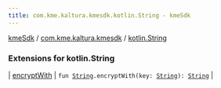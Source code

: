 ```yaml
---
title: com.kme.kaltura.kmesdk.kotlin.String - kmeSdk
---
```


[kmeSdk](../../index.html) / [com.kme.kaltura.kmesdk](../index.html) / [kotlin.String](./index.html)

### Extensions for kotlin.String

| [encryptWith](encrypt-with.html) | `fun `[`String`](https://kotlinlang.org/api/latest/jvm/stdlib/kotlin/-string/index.html)`.encryptWith(key: `[`String`](https://kotlinlang.org/api/latest/jvm/stdlib/kotlin/-string/index.html)`): `[`String`](https://kotlinlang.org/api/latest/jvm/stdlib/kotlin/-string/index.html) |


